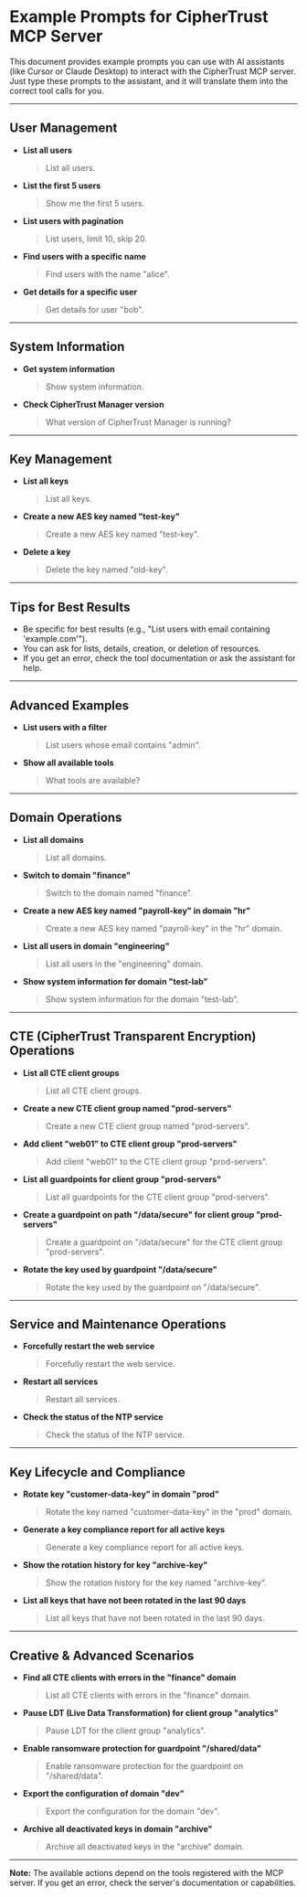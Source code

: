 # Example Prompts for CipherTrust MCP Server

This document provides example prompts you can use with AI assistants (like Cursor or Claude Desktop) to interact with the CipherTrust MCP server. Just type these prompts to the assistant, and it will translate them into the correct tool calls for you.

---

## User Management

- **List all users**
  > List all users.

- **List the first 5 users**
  > Show me the first 5 users.

- **List users with pagination**
  > List users, limit 10, skip 20.

- **Find users with a specific name**
  > Find users with the name "alice".

- **Get details for a specific user**
  > Get details for user "bob".

---

## System Information

- **Get system information**
  > Show system information.

- **Check CipherTrust Manager version**
  > What version of CipherTrust Manager is running?

---

## Key Management

- **List all keys**
  > List all keys.

- **Create a new AES key named "test-key"**
  > Create a new AES key named "test-key".

- **Delete a key**
  > Delete the key named "old-key".

---

## Tips for Best Results

- Be specific for best results (e.g., "List users with email containing 'example.com'").
- You can ask for lists, details, creation, or deletion of resources.
- If you get an error, check the tool documentation or ask the assistant for help.

---

## Advanced Examples

- **List users with a filter**
  > List users whose email contains "admin".

- **Show all available tools**
  > What tools are available?

---

## Domain Operations

- **List all domains**
  > List all domains.

- **Switch to domain "finance"**
  > Switch to the domain named "finance".

- **Create a new AES key named "payroll-key" in domain "hr"**
  > Create a new AES key named "payroll-key" in the "hr" domain.

- **List all users in domain "engineering"**
  > List all users in the "engineering" domain.

- **Show system information for domain "test-lab"**
  > Show system information for the domain "test-lab".

---

## CTE (CipherTrust Transparent Encryption) Operations

- **List all CTE client groups**
  > List all CTE client groups.

- **Create a new CTE client group named "prod-servers"**
  > Create a new CTE client group named "prod-servers".

- **Add client "web01" to CTE client group "prod-servers"**
  > Add client "web01" to the CTE client group "prod-servers".

- **List all guardpoints for client group "prod-servers"**
  > List all guardpoints for the CTE client group "prod-servers".

- **Create a guardpoint on path "/data/secure" for client group "prod-servers"**
  > Create a guardpoint on "/data/secure" for the CTE client group "prod-servers".

- **Rotate the key used by guardpoint "/data/secure"**
  > Rotate the key used by the guardpoint on "/data/secure".

---

## Service and Maintenance Operations

- **Forcefully restart the web service**
  > Forcefully restart the web service.

- **Restart all services**
  > Restart all services.

- **Check the status of the NTP service**
  > Check the status of the NTP service.

---

## Key Lifecycle and Compliance

- **Rotate key "customer-data-key" in domain "prod"**
  > Rotate the key named "customer-data-key" in the "prod" domain.

- **Generate a key compliance report for all active keys**
  > Generate a key compliance report for all active keys.

- **Show the rotation history for key "archive-key"**
  > Show the rotation history for the key named "archive-key".

- **List all keys that have not been rotated in the last 90 days**
  > List all keys that have not been rotated in the last 90 days.

---

## Creative & Advanced Scenarios

- **Find all CTE clients with errors in the "finance" domain**
  > List all CTE clients with errors in the "finance" domain.

- **Pause LDT (Live Data Transformation) for client group "analytics"**
  > Pause LDT for the client group "analytics".

- **Enable ransomware protection for guardpoint "/shared/data"**
  > Enable ransomware protection for the guardpoint on "/shared/data".

- **Export the configuration of domain "dev"**
  > Export the configuration for the domain "dev".

- **Archive all deactivated keys in domain "archive"**
  > Archive all deactivated keys in the "archive" domain.

---

**Note:** The available actions depend on the tools registered with the MCP server. If you get an error, check the server's documentation or capabilities. 